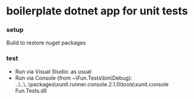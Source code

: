 # boilerplate dotnet app for unit tests

### setup
Build to restore nuget packages

### test
* Run via Visual Studio: as usual
* Run via Console (from ~\Fun.Tests\bin\Debug): ..\\..\\..\\packages\xunit.runner.console.2.1.0\tools\xunit.console Fun.Tests.dll
